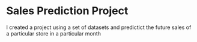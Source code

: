 # Sales Prediction Project
 I created a project using a set of datasets and predictict the future sales of a particular store in a particular month
